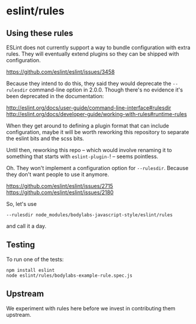 eslint/rules
============


Using these rules
-----------------

ESLint does not currently support a way to bundle configuration with extra
rules. They will eventually extend plugins so they can be shipped with
configuration.

https://github.com/eslint/eslint/issues/3458

Because they intend to do this, they said they would deprecate the
`--rulesdir` command-line option in 2.0.0. Though there's no evidence it's
been deprecated in the documentation:

http://eslint.org/docs/user-guide/command-line-interface#rulesdir
http://eslint.org/docs/developer-guide/working-with-rules#runtime-rules

When they get around to defining a plugin format that can include
configuration, maybe it will be worth reworking this repository to separate
the eslint bits and the scss bits.

Until then, reworking this repo &ndash; which would involve renaming it to
something that starts with `eslint-plugin-`! &ndash; seems pointless.

Oh. They won't implement a configuration option for `--rulesdir`. Because they
don't want people to use it anymore.

https://github.com/eslint/eslint/issues/2715
https://github.com/eslint/eslint/issues/2180

So, let's use

```
--rulesdir node_modules/bodylabs-javascript-style/eslint/rules
```

and call it a day.


Testing
-------

To run one of the tests:

```
npm install eslint
node eslint/rules/bodylabs-example-rule.spec.js
```


Upstream
--------

We experiment with rules here before we invest in contributing them upstream.
